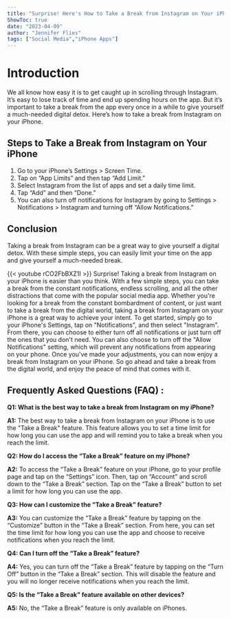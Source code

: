 ```yaml
---
title: "Surprise! Here's How to Take a Break from Instagram on Your iPhone!"
ShowToc: true 
date: "2023-04-09"
author: "Jennifer Flies" 
tags: ["Social Media","iPhone Apps"]
---
```

# Introduction 

We all know how easy it is to get caught up in scrolling through Instagram. It’s easy to lose track of time and end up spending hours on the app. But it’s important to take a break from the app every once in a while to give yourself a much-needed digital detox. Here’s how to take a break from Instagram on your iPhone. 

## Steps to Take a Break from Instagram on Your iPhone

1. Go to your iPhone’s Settings > Screen Time. 
2. Tap on “App Limits” and then tap “Add Limit.”
3. Select Instagram from the list of apps and set a daily time limit. 
4. Tap “Add” and then “Done.”
5. You can also turn off notifications for Instagram by going to Settings > Notifications > Instagram and turning off “Allow Notifications.” 

## Conclusion

Taking a break from Instagram can be a great way to give yourself a digital detox. With these simple steps, you can easily limit your time on the app and give yourself a much-needed break.

{{< youtube rCO2FbBXZ1I >}} 
Surprise! Taking a break from Instagram on your iPhone is easier than you think. With a few simple steps, you can take a break from the constant notifications, endless scrolling, and all the other distractions that come with the popular social media app. Whether you're looking for a break from the constant bombardment of content, or just want to take a break from the digital world, taking a break from Instagram on your iPhone is a great way to achieve your intent. To get started, simply go to your iPhone's Settings, tap on "Notifications", and then select "Instagram". From there, you can choose to either turn off all notifications or just turn off the ones that you don't need. You can also choose to turn off the "Allow Notifications" setting, which will prevent any notifications from appearing on your phone. Once you've made your adjustments, you can now enjoy a break from Instagram on your iPhone. So go ahead and take a break from the digital world, and enjoy the peace of mind that comes with it.

## Frequently Asked Questions (FAQ) :
**Q1: What is the best way to take a break from Instagram on my iPhone?**

**A1:** The best way to take a break from Instagram on your iPhone is to use the "Take a Break" feature. This feature allows you to set a time limit for how long you can use the app and will remind you to take a break when you reach the limit.

**Q2: How do I access the “Take a Break” feature on my iPhone?**

**A2:** To access the “Take a Break” feature on your iPhone, go to your profile page and tap on the “Settings” icon. Then, tap on “Account” and scroll down to the “Take a Break” section. Tap on the “Take a Break” button to set a limit for how long you can use the app.

**Q3: How can I customize the “Take a Break” feature?**

**A3:** You can customize the “Take a Break” feature by tapping on the “Customize” button in the “Take a Break” section. From here, you can set the time limit for how long you can use the app and choose to receive notifications when you reach the limit.

**Q4: Can I turn off the “Take a Break” feature?**

**A4:** Yes, you can turn off the “Take a Break” feature by tapping on the “Turn Off” button in the “Take a Break” section. This will disable the feature and you will no longer receive notifications when you reach the limit.

**Q5: Is the “Take a Break” feature available on other devices?**

**A5:** No, the “Take a Break” feature is only available on iPhones.


